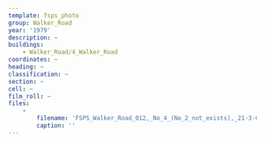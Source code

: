 ```yaml
---
template: fsps_photo
group: Walker_Road
year: '1979'
description: ~
buildings:
    - Walker_Road/4_Walker_Road
coordinates: ~
heading: ~
classification: ~
section: ~
cell: ~
film_roll: ~
files:
    -
        filename: 'FSPS_Walker_Road_012,_No_4_(No_2_not_exists),_21-3-C,_1979.png'
        caption: ''
---
```

